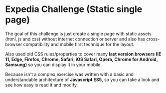 # Expedia Challenge (Static single page)

The goal of this challenge is just create a single page with static assets (html, js and css) without internet connection or server and also has cross-browser compatibility and mobile first technique for the layout.

Also used old CSS rules/properties to cover many **last version browsers (IE 11, Edge, Firefox, Chrome, Safari, iOS Safari, Opera, Chrome for Android, Samsung)** so you can display it in your mobile.

Because isn't a complex exercise was written with a basic and understandable architecture of **Javascript ES5**, so you can take a look and see how easy is read it and modify.